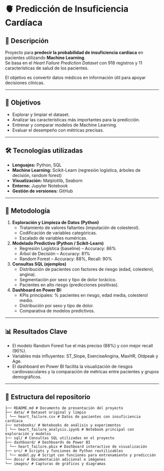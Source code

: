# 🫀 Predicción de Insuficiencia Cardíaca  

## 📌 Descripción
Proyecto para **predecir la probabilidad de insuficiencia cardíaca** en pacientes utilizando **Machine Learning**.  
Se basa en el *Heart Failure Prediction Dataset* con 918 registros y 11 características de salud de los pacientes.  

El objetivo es convertir datos médicos en información útil para apoyar decisiones clínicas.  

---

## 🎯 Objetivos
- Explorar y limpiar el dataset.  
- Analizar las características más importantes para la predicción.  
- Entrenar y comparar modelos de Machine Learning.  
- Evaluar el desempeño con métricas precisas.  

---

## 🛠️ Tecnologías utilizadas
- **Lenguajes:** Python, SQL  
- **Machine Learning:** Scikit-Learn (regresión logística, árboles de decisión, random forest)  
- **Visualización:** Matplotlib, Seaborn  
- **Entorno:** Jupyter Notebook  
- **Gestión de versiones:** GitHub  

---

## 🧪 Metodología
1. **Exploración y Limpieza de Datos (Python)**
   - Tratamiento de valores faltantes (imputación de colesterol).
   - Codificación de variables categóricas.
   - Escalado de variables numéricas.
2. **Modelado Predictivo (Python / Scikit-Learn)**
   - Regresión Logística (baseline) – Accuracy: 86%
   - Árbol de Decisión – Accuracy: 81%
   - Random Forest – Accuracy: 88%, Recall: 90%
3. **Consultas SQL (ejemplos)**
   - Distribución de pacientes con factores de riesgo (edad, colesterol, angina).
   - Segmentación por sexo y tipo de dolor torácico.
   - Pacientes en alto riesgo (predicciones positivas).
4. **Dashboard en Power BI:**
   - KPIs principales: % pacientes en riesgo, edad media, colesterol medio.
   - Distribución por sexo y tipo de dolor.
   - Comparativa de modelos predictivos.
---

## 📊 Resultados Clave
- El modelo Random Forest fue el más preciso (88%) y con mejor recall (90%).
- Variables más influyentes: ST_Slope, ExerciseAngina, MaxHR, Oldpeak y Age.
- El dashboard en Power BI facilita la visualización de riesgos cardiovasculares y la comparación de métricas entre pacientes y grupos demográficos.

---
## 📂 Estructura del repositorio
```healthcare-heart-failure-prediction/
├── README.md # Documento de presentación del proyecto
├── data/ # Dataset original y limpio
│ └── heart_failure.csv # Datos de pacientes con insuficiencia cardíaca
├── notebooks/ # Notebooks de análisis y experimentos
│ └── heart_failure_analysis.ipynb # Notebook principal con exploración y modelos
├── sql/ # Consultas SQL utilizadas en el proyecto
├── dashboard/ # Dashboards de Power BI
│ └── heart_failure.pbix # Dashboard interactivo de visualización
├── src/ # Scripts y funciones de Python reutilizables
│ └── model.py # Script con funciones para entrenamiento y predicción
└── docs/ # Documentación adicional e imágenes
└── images/ # Capturas de gráficos y diagramas
```

